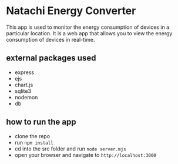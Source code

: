 # Natachi Energy Converter

This app is used to monitor the energy consumption of devices in a particular location. It is a web app that allows you to view the energy consumption of devices in real-time.

## external packages used
- express
- ejs
- chart.js
- sqlite3
- nodemon
- db

## how to run the app
- clone the repo
- run `npm install`
- cd into the src folder and run `node server.mjs`
- open your browser and navigate to `http://localhost:3000`
